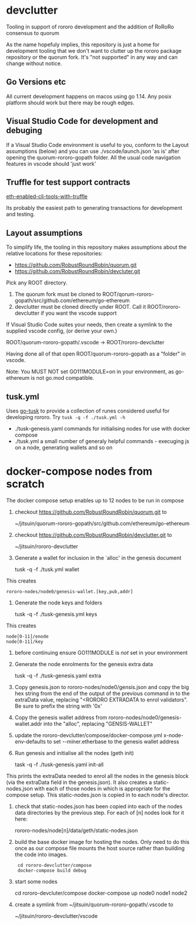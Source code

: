 # devclutter

Tooling in support of rororo development and the addition of RoRoRo consensus
to quorum

As the name hopefuly implies, this repository is just a home for development
tooling that we don't want to clutter up the rororo package repository or the
quorum fork. It's "not supported" in any way and can change without notice.

## Go Versions etc

All current development happens on macos using go 1.14. Any posix platform
should work but there may be rough edges.

## Visual Studio Code for development and debuging

If a Visual Studio Code environment is useful to you, conform to the Layout
assumptions (below) and you can use ./vscode/launch.json 'as is' after opening
the quorum-rororo-gopath folder. All the usual code navigation features in
vscode should 'just work'

## Truffle for test support contracts

[eth-enabled-cli-tools-with-truffle](https://www.trufflesuite.com/tutorials/creating-a-cli-with-truffle-3)

Its probably the easiest path to generating transactions for development and
testing.


## Layout assumptions

To simplify life, the tooling in this repository makes assumptions about the
relative locations for these repositories:

* https://github.com/RobustRoundRobin/quorum.git
* https://github.com/RobustRoundRobin/devcluter.git

Pick any ROOT directory.

1. The quorum fork must be cloned to ROOT/qorum-rororo-gopath/src/github.com/ethereum/go-ethereum
2. devclutter must be cloned directly under ROOT. Call it ROOT/rororo-devclutter if you want the vscode support

If Visual Studio Code suites your needs, then create a symlink to the supplied
vscode config, (or derive your own.)

   ROOT/quorum-rororo-gopath/.vscode -> ROOT/rororo-devclutter

Having done all of that open ROOT/quorum-rororo-gopath as a "folder" in vscode.

Note: You MUST NOT set GO111MODULE=on in your environment, as go-ethereum is
not go.mod compatible.

## tusk.yml

Uses [go-tusk](https://rliebz.github.io/tusk/) to provide a collection of runes
considered useful for developing rororo. Try `tusk -q -f ./tusk.yml -h`

* ./tusk-genesis.yaml commands for initialising nodes for use with docker
    compose
* ./tusk.yml a small number of generaly helpful commands - execuging js on a
    node, generating wallets and so on

# docker-compose nodes from scratch

The docker compose setup enables up to 12 nodes to be run in compose

1. checkout https://github.com/RobustRoundRobin/quorum.git to

    ~/jitsuin/quorum-rororo-gopath/src/github.com/ethereum/go-ethereum

1. checkout https://github.com/RobustRoundRobin/devclutter.git to

    ~/jitsuin/rororo-devclutter

1. Generate a wallet for inclusion in the `alloc' in the genesis document

    tusk -q -f ./tusk.yml wallet

This creates

    rororo-nodes/node0/genesis-wallet.[key,pub,addr]

1. Generate the node keys and folders

    tusk -q -f ./tusk-genesis.yml keys

This creates

    node[0-11]/enode
    node[0-11]/key

1. before continuing ensure GO111MODULE is *not* set in your environment

1. Generate the node enrolments for the genesis extra data

    tusk -q -f ./tusk-genesis.yaml extra

1. Copy genesis.json to rororo-nodes/node0/gensis.json and copy the big hex
   string from the end of the output of the previous command in to the
   extraData value, replacing "<RORORO EXTRADATA to enrol validators". Be sure
   to prefix the string with '0x'

1. Copy the genesis wallet address from rororo-nodes/node0/genesis-wallet.addr
   into the "alloc", replacing "GENSIS-WALLET"

1. update the rororo-devclutter/compose/docker-compose.yml x-node-env-defaults
   to set --miner.etherbase to the genesis wallet address

1. Run genesis and initialise all the nodes (geth init)

   task -q -f ./tusk-genesis.yaml init-all

This prints the extraData needed to enrol all the nodes in the genesis block
(via the extraData field in the genesis.json). It also creates a
static-nodes.json with each of those nodes in which is appropriate for the
compose setup. This static-nodes.json is copied in to each node's director.

1. check that static-nodes.json has been copied into each of the nodes data
   directories by the previous step. For each of [n] nodes look for it here:

   rororo-nodes/node[n]/data/geth/static-nodes.json

1. build the base docker image for hosting the nodes. Only need to do this once
   as our compose file mounts the host source rather than building the code
   into images.

        cd rororo-devclutter/compose
        docker-compose build debug

1. start some nodes

    cd rororo-devcluter/compose
    docker-compose up node0 node1 node2

1. create a symlink from ~/jitsuin/quorum-rororo-gopath/.vscode to

    ~/jitsuin/rororo-devclutter/vscode

